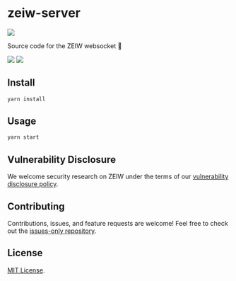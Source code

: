 # zeiw-server

[![](https://discordapp.com/api/guilds/541950836994211870/embed.png?style=banner2)](https://discord.gg/h7NxqBe)

Source code for the ZEIW websocket 🔌

[![](https://travis-ci.com/next/zeiw-server.svg?branch=master)](https://travis-ci.com/next/zeiw-server)
[![](https://img.shields.io/badge/code_style-prettier-ff69b4.svg)](https://prettier.io)

## Install

```sh
yarn install
```

## Usage

```sh
yarn start
```

## Vulnerability Disclosure

We welcome security research on ZEIW under the terms of our [vulnerability disclosure policy](https://zeiw.me/security).

## Contributing

Contributions, issues, and feature requests are welcome! Feel free to check out the [issues-only repository](https://github.com/next/zeiw-issues/issues).

## License

[MIT License](./LICENSE).
